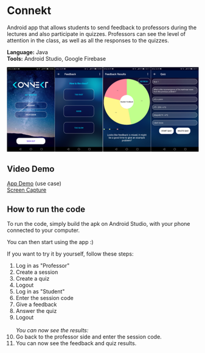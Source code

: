 # Connekt
Android app that allows students to send feedback to professors during the lectures and also participate in quizzes. 
Professors can see the level of attention in the class, as well as all the responses to the quizzes.

**Language:** Java <br />
**Tools:** Android Studio, Google Firebase

![Alt text](https://github.com/ztsorojev/Connekt_App/blob/master/Screenshots.png)


## Video Demo

[App Demo](https://www.youtube.com/watch?v=KLTwhSw7w2U) (use case) <br />
[Screen Capture](https://www.youtube.com/watch?v=qwcyJXy-uu8)

## How to run the code
To run the code, simply build the apk on Android Studio, with your phone connected to your computer.

You can then start using the app :)

If you want to try it by yourself, follow these steps:

1. Log in as "Professor"
3. Create a session
4. Create a quiz
5. Logout
6. Log in as "Student"
8. Enter the session code
9. Give a feedback 
10. Answer the quiz
11. Logout <br><br>
*You can now see the results:* <br>
12. Go back to the professor side and enter the session code.
13. You can now see the feedback and quiz results.
